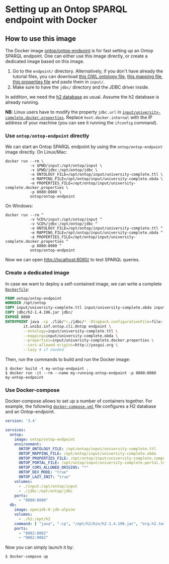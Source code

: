 # Setting up an Ontop SPARQL endpoint with Docker

## How to use this image

The Docker image [ontop/ontop-endpoint](https://hub.docker.com/r/ontop/ontop-endpoint) is for fast setting up an Ontop SPARQL endpoint.
One can either use this image directly, or create a dedicated image based on this image.

1. Go to the `endpoint/` directory. Alternatively, if you don't have already the tutorial files, you can download [this OWL ontology file](input/university-complete.ttl), [this mapping file](input/university-complete.obda), [this properties file](input/university-complete.properties) and paste them in `input/`.
2. Make sure to have the `jdbc/` directory and the JDBC driver inside.

In addition, we need the [h2 database](../h2.zip) as usual. Assume the h2 database is already running.

**NB**: Linux users have to modify the property `jdbc.url` in [`input/university-complete.docker.properties`](input/university-complete.docker.properties). Replace `host.docker.internal` with the IP address of your machine (you can see it running the `ifconfig` command).


### Use `ontop/ontop-endpoint` directly

We can start an Ontop SPARQL endpoint by using the `ontop/ontop-endpoint` image directly.
On Linux/Mac:

```console
docker run --rm \
           -v $PWD/input:/opt/ontop/input \
           -v $PWD/jdbc:/opt/ontop/jdbc \
           -e ONTOLOGY_FILE=/opt/ontop/input/university-complete.ttl \
           -e MAPPING_FILE=/opt/ontop/input/university-complete.obda \
           -e PROPERTIES_FILE=/opt/ontop/input/university-complete.docker.properties \
           -p 8080:8080 \
           ontop/ontop-endpoint
```

On Windows:
```console
docker run --rm ^
           -v %CD%/input:/opt/ontop/input ^
           -v %CD%/jdbc:/opt/ontop/jdbc ^
           -e ONTOLOGY_FILE=/opt/ontop/input/university-complete.ttl ^
           -e MAPPING_FILE=/opt/ontop/input/university-complete.obda ^
           -e PROPERTIES_FILE=/opt/ontop/input/university-complete.docker.properties ^
           -p 8080:8080 ^
           ontop/ontop-endpoint
```

Now we can open <http://localhost:8080/> to test SPARQL queries.

### Create a dedicated image

In case we want to deploy a self-contained image, we can write a complete [`Dockerfile`](Dockerfile):

```dockerfile
FROM ontop/ontop-endpoint
WORKDIR /opt/ontop
COPY input/university-complete.ttl input/university-complete.obda input/university-complete.docker.properties input/ 
COPY jdbc/h2-1.4.196.jar jdbc/
EXPOSE 8080
ENTRYPOINT java -cp ./lib/*:./jdbc/* -Dlogback.configurationFile=file:./log/logback.xml \
        it.unibz.inf.ontop.cli.Ontop endpoint \
        --ontology=input/university-complete.ttl \
        --mapping=input/university-complete.obda \
        --properties=input/university-complete.docker.properties \
        --cors-allowed-origins=http://yasgui.org \
        --lazy # if needed
```

Then, run the commands to build and run the Docker image:

```console
$ docker build -t my-ontop-endpoint .
$ docker run -it --rm --name my-running-ontop-endpoint -p 8080:8080 my-ontop-endpoint
```

### Use Docker-compose

Docker-compose allows to set up a number of containers together. For example, the following [`docker-compose.yml`](docker-compose.yml) file configures a H2 database and an Ontop-endpoint.

```yaml
version: '3.4'

services:
  ontop:
    image: ontop/ontop-endpoint
    environment:
      ONTOP_ONTOLOGY_FILE: /opt/ontop/input/university-complete.ttl
      ONTOP_MAPPING_FILE: /opt/ontop/input/university-complete.obda
      ONTOP_PROPERTIES_FILE: /opt/ontop/input/university-complete.compose.properties
      ONTOP_PORTAL_FILE: /opt/ontop/input/university-complete.portal.toml
      ONTOP_CORS_ALLOWED_ORIGINS: "*"
      ONTOP_DEV_MODE: "true"
      ONTOP_LAZY_INIT: "true"
    volumes:
      - ./input:/opt/ontop/input
      - ./jdbc:/opt/ontop/jdbc
    ports:
      - "8080:8080"
  db:
    image: openjdk:8-jdk-alpine
    volumes:
      - ./h2:/opt/h2
    command: [ "java", "-cp", "/opt/h2/bin/h2-1.4.196.jar", "org.h2.tools.Server", "-tcpAllowOthers" ]
    ports:
      - "8082:8082"
      - "9082:9082"
```

Now you can simply launch it by:

```
$ docker-compose up
``` 

